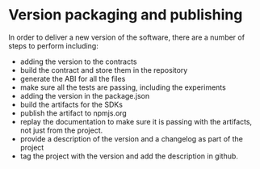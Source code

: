 # Version packaging and publishing

In order to deliver a new version of the software, there are a number of steps
to perform including:

- adding the version to the contracts
- build the contract and store them in the repository
- generate the ABI for all the files
- make sure all the tests are passing, including the experiments
- adding the version in the package.json
- build the artifacts for the SDKs
- publish the artifact to npmjs.org
- replay the documentation to make sure it is passing with the artifacts, not
  just from the project.
- provide a description of the version and a changelog as part of the project
- tag the project with the version and add the description in github.
